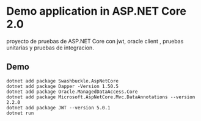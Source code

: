 # Demo  application in ASP.NET Core 2.0

proyecto de pruebas de ASP.NET Core con jwt, oracle client , pruebas unitarias y pruebas de integracion.

## Demo


``` comando dotnet
dotnet add package Swashbuckle.AspNetCore
dotnet add package Dapper -Version 1.50.5
dotnet add package Oracle.ManagedDataAccess.Core
dotnet add package Microsoft.AspNetCore.Mvc.DataAnnotations --version 2.2.0
dotnet add package JWT --version 5.0.1
dotnet run
```
